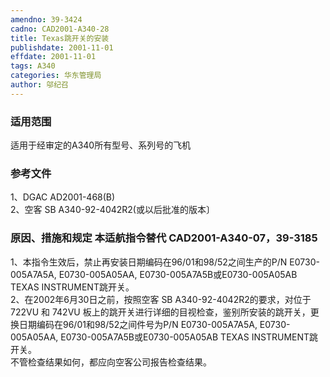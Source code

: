 ```yaml
---
amendno: 39-3424  
cadno: CAD2001-A340-28  
title: Texas跳开关的安装  
publishdate: 2001-11-01  
effdate: 2001-11-01  
tags: A340  
categories: 华东管理局  
author: 邬纪召  
---
```

  
### 适用范围  
适用于经审定的A340所有型号、系列号的飞机  
  
<!--more-->  
### 参考文件  
1、DGAC AD2001-468(B)  
2、空客 SB A340-92-4042R2(或以后批准的版本〕  
  
### 原因、措施和规定 本适航指令替代 CAD2001-A340-07，39-3185  
1、本指令生效后，禁止再安装日期编码在96/01和98/52之间生产的P/N E0730-005A7A5A, E0730-005A05AA, E0730-005A7A5B或E0730-005A05AB TEXAS INSTRUMENT跳开关。  
    2、在2002年6月30日之前，按照空客 SB A340-92-4042R2的要求，对位于722VU 和 742VU 板上的跳开关进行详细的目视检查，鉴别所安装的跳开关，更换日期编码在96/01和98/52之间件号为P/N E0730-005A7A5A, E0730-005A05AA, E0730-005A7A5B或E0730-005A05AB TEXAS INSTRUMENT跳开关。  
    不管检查结果如何，都应向空客公司报告检查结果。  
  
